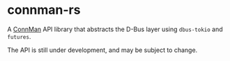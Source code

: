 # connman-rs

A [ConnMan] API library that abstracts the D-Bus layer using `dbus-tokio` and
`futures`.

The API is still under development, and may be subject to change.


[ConnMan]: https://01.org/connman

